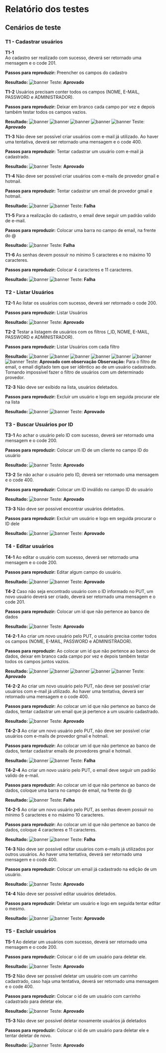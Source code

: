 # Relatório dos testes
## Cenários de teste
### T1 - Cadastrar usuários 
**T1-1**  
Ao cadastro ser realizado com sucesso, deverá ser retornado uma mensagem e o code 201.

**Passos para reproduzir:**
Preencher os campos do cadastro

**Resultado:**
![banner](/Sprint02/Arquivos%20de%20Testes/Assets/T1-1.png)
Teste: **Aprovado**

**T1-2**
Usuários precisam conter todos os campos (NOME, E-MAIL, PASSWORD e ADMINISTRADOR).

**Passos para reproduzir:**
Deixar em branco cada campo por vez e depois também testar todos os campos vazios. 

**Resultado:**
![banner](/Sprint02/Arquivos%20de%20Testes/Assets/T1-2%20(1).png)
![banner](/Sprint02/Arquivos%20de%20Testes/Assets/T1-2%20(2).png)
![banner](/Sprint02/Arquivos%20de%20Testes/Assets/T1-2%20(3).png)
![banner](/Sprint02/Arquivos%20de%20Testes/Assets/T1-2%20(4).png)
![banner](/Sprint02/Arquivos%20de%20Testes/Assets/T1-2%20(5).png)
Teste: **Aprovado**

**T1-3**
Não deve ser possível criar usuários com e-mail já utilizado. Ao haver uma tentativa, deverá ser retornado uma mensagem e o code 400.

**Passos para reproduzir:**
Tentar cadastrar um usuário com e-mail já cadastrado. 

**Resultado:**
![banner](/Sprint02/Arquivos%20de%20Testes/Assets/T1-3.png)
Teste: **Aprovado**

**T1-4** 
Não deve ser possível criar usuários com e-mails de provedor gmail e hotmail.

**Passos para reproduzir:**
Tentar cadastrar um email de provedor gmail e hotmail.

**Resultado:**
![banner](/Sprint02/Arquivos%20de%20Testes/Assets/T1-4%20(1).png)
![banner](/Sprint02/Arquivos%20de%20Testes/Assets/T1-4%20(2).png)
Teste: **Falha**

**T1-5**
Para a realização do cadastro, o email deve seguir um padrão valido de e-mail.

**Passos para reproduzir:**
Colocar uma barra no campo de email, na frente do @ 

**Resultado:**
![banner](/Sprint02/Arquivos%20de%20Testes/Assets/T1-5.png)
Teste: **Falha**

**T1-6** 
As senhas devem possuír no mínimo 5 caracteres e no máximo 10 caracteres.

**Passos para reproduzir:**
Colocar 4 caracteres e 11 caracteres.

**Resultado:**
![banner](/Sprint02/Arquivos%20de%20Testes/Assets/T1-6.png)
![banner](/Sprint02/Arquivos%20de%20Testes/Assets/T1-6%20(2).png)
Teste: **Falha**

### T2 - Listar Usuários
**T2-1**
Ao listar os usuários com sucesso, deverá ser retornado o code 200.

**Passos para reproduzir:**
Listar Usuários 

**Resultado:**
![banner](/Sprint02/Arquivos%20de%20Testes/Assets/T2-1.png)
Teste: **Aprovado**

**T2-2** 
Testar a listagem de usuários com os filtros (_ID, NOME, E-MAIL, PASSWORD e ADMINISTRADOR).

**Passos para reproduzir:**
Listar Usuários com cada filtro

**Resultado:**
![banner](/Sprint02/Arquivos%20de%20Testes/Assets/T2-2%20(2).png)
![banner](/Sprint02/Arquivos%20de%20Testes/Assets/T2-2%20(3).png)
![banner](/Sprint02/Arquivos%20de%20Testes/Assets/T2-2%20(4).png)
![banner](/Sprint02/Arquivos%20de%20Testes/Assets/T2-2%20(5).png)
![banner](/Sprint02/Arquivos%20de%20Testes/Assets/T2-2%20(6).png)
![banner](/Sprint02/Arquivos%20de%20Testes/Assets/T2-2%20(7).png)
![banner](/Sprint02/Arquivos%20de%20Testes/Assets/T2-2%20(1).png)
Teste: **Aprovado com observação**
**Observação:** Para o filtro de email, o email digitado tem que ser idêntico ao de um usuário cadastrado. Tornando impossível fazer o filtro de usuários com um determinado provedor.

**T2-3**
Não deve ser exibido na lista, usuários deletados.

**Passos para reproduzir:**
Excluir um usuário e logo em seguida procurar ele na lista

**Resultado:**
![banner](/Sprint02/Arquivos%20de%20Testes/Assets/T2-3%20(1).png)
![banner](/Sprint02/Arquivos%20de%20Testes/Assets/T2-3%20(2).png)
Teste: **Aprovado**

### T3 - Buscar Usuários por ID
**T3-1**
Ao achar o usuário pelo ID com sucesso, deverá ser retornado uma mensagem e o code 200. 

**Passos para reproduzir:**
Colocar um ID de um cliente no campo ID do usuário

**Resultado:**
![banner](/Sprint02/Arquivos%20de%20Testes/Assets/T3-1.png)
Teste: **Aprovado**

**T3-2** 
Se não achar o usuário pelo ID, deverá ser retornado uma mensagem e o code 400.

**Passos para reproduzir:**
Colocar um ID inválido no campo ID do usuário

**Resultado:**
![banner](/Sprint02/Arquivos%20de%20Testes/Assets/T3-2.png)
Teste: **Aprovado**

**T3-3**
Não deve ser possível encontrar usuários deletados.

**Passos para reproduzir:**
Excluir um usuário e logo em seguida procurar o ID dele

**Resultado:**
![banner](/Sprint02/Arquivos%20de%20Testes/Assets/T3-3%20(1).png)
![banner](/Sprint02/Arquivos%20de%20Testes/Assets/T3-3%20(2).png)
Teste: **Aprovado**

### T4 - Editar usuários
**T4-1**
Ao editar o usuário com sucesso, deverá ser retornado uma mensagem e o code 200. 

**Passos para reproduzir:**
Editar algum campo do usuário. 

**Resultado:**
![banner](/Sprint02/Arquivos%20de%20Testes/Assets/T4-1%20(1).png)
![banner](/Sprint02/Arquivos%20de%20Testes/Assets/T4-1%20(2).png)
Teste: **Aprovado**

**T4-2**
Caso não seja encontrado usuário com o ID informado no PUT, um novo usuário deverá ser criado, deverá ser retornado uma mensagem e o code 201.

**Passos para reproduzir:**
Colocar um id que não pertence ao banco de dados

**Resultado:**
![banner](/Sprint02/Arquivos%20de%20Testes/Assets/T4-2.png)
Teste: **Aprovado**

**T4-2-1**
Ao criar um novo usuário pelo PUT, o usuário precisa conter todos os campos (NOME, E-MAIL, PASSWORD e ADMINISTRADOR).

**Passos para reproduzir:**
Ao colocar um id que não pertence ao banco de dados, deixar em branco cada campo por vez e depois também testar todos os campos juntos vazios. 

**Resultado:**
![banner](/Sprint02/Arquivos%20de%20Testes/Assets/T4-2-1%20(1).png)
![banner](/Sprint02/Arquivos%20de%20Testes/Assets/T4-2-1%20(2).png)
![banner](/Sprint02/Arquivos%20de%20Testes/Assets/T4-2-1%20(3).png)
![banner](/Sprint02/Arquivos%20de%20Testes/Assets/T4-2-1%20(4).png)
![banner](/Sprint02/Arquivos%20de%20Testes/Assets/T4-2-1%20(5).png)
Teste: **Aprovado**

**T4-2-2**
Ao criar um novo usuário pelo PUT, não deve ser possível criar usuários com e-mail já utilizado. Ao haver uma tentativa, deverá ser retornado uma mensagem e o code 400.

**Passos para reproduzir:**
Ao colocar um id que não pertence ao banco de dados, tentar cadastrar um email que já pertence a um usuário cadastrado.

**Resultado:**
![banner](/Sprint02/Arquivos%20de%20Testes/Assets/T4-2-2.png)
Teste: **Aprovado**

**T4-2-3**
Ao criar um novo usuário pelo PUT, não deve ser possível criar usuários com e-mails de provedor gmail e hotmail.

**Passos para reproduzir:**
Ao colocar um id que não pertence ao banco de dados, tentar cadastrar emails de provedores gmail e hotmail.

**Resultado:**
![banner](/Sprint02/Arquivos%20de%20Testes/Assets/T4-2-3%20(1).png)
![banner](/Sprint02/Arquivos%20de%20Testes/Assets/T4-2-3%20(2).png)
Teste: **Falha**

**T4-2-4**
Ao criar um novo usário pelo PUT, o email deve seguir um padrão valido de e-mail.

**Passos para reproduzir:**
Ao colocar um id que não pertence ao banco de dados, coloque uma barra no campo de email, na frente do @ 

**Resultado:**
![banner](/Sprint02/Arquivos%20de%20Testes/Assets/T4-2-4.png)
Teste: **Falha**

**T4-2-5**
Ao criar um novo usuário pelo PUT, as senhas devem possuír no mínimo 5 caracteres e no máximo 10 caracteres.

**Passos para reproduzir:**
Ao colocar um id que não pertence ao banco de dados, coloque 4 caracteres e 11 caracteres.

**Resultado:**
![banner](/Sprint02/Arquivos%20de%20Testes/Assets/T4-2-5%20(1).png)
![banner](/Sprint02/Arquivos%20de%20Testes/Assets/T4-2-5%20(2).png)
Teste: **Falha**

**T4-3**
Não deve ser possível editar usuários com e-mails já utilizados por outros usuários. Ao haver uma tentativa, deverá ser retornado uma mensagem e o code 400.

**Passos para reproduzir:**
Colocar um email já cadastrado na edição de um usuário. 

**Resultado:**
![banner](/Sprint02/Arquivos%20de%20Testes/Assets/T4-3.png)
Teste: **Aprovado**

**T4-4**
Não deve ser possível editar usuários deletados.

**Passos para reproduzir:**
Deletar um usuário e logo em seguida tentar editar o mesmo.

**Resultado:**
![banner](/Sprint02/Arquivos%20de%20Testes/Assets/T4-4%20(1).png)
![banner](/Sprint02/Arquivos%20de%20Testes/Assets/T4-4%20(2).png)
Teste: **Aprovado**

### T5 - Excluir usuários
**T5-1**
Ao deletar um usuários com sucesso, deverá ser retornado uma mensagem e o code 200.

**Passos para reproduzir:**
Colocar o id de um usuário para deletar ele. 

**Resultado:**
![banner](/Sprint02/Arquivos%20de%20Testes/Assets/T5-1.png)
Teste: **Aprovado**

**T5-2** 
Não deve ser possível deletar um usuário com um carrinho cadastrado, caso haja uma tentativa, deverá ser retornado uma mensagem e o code 400.

**Passos para reproduzir:**
Colocar o id de um usuário com carrinho cadastrado para deletar ele. 

**Resultado:**
![banner](/Sprint02/Arquivos%20de%20Testes/Assets/T5-2.png)
Teste: **Aprovado**

**T5-3** 
Não deve ser possível deletar novamente usuários já deletados

**Passos para reproduzir:**
Colocar o id de um usuário para deletar ele e tentar deletar de novo. 

**Resultado:**
![banner](/Sprint02/Arquivos%20de%20Testes/Assets/T5-3.png)
Teste: **Aprovado**